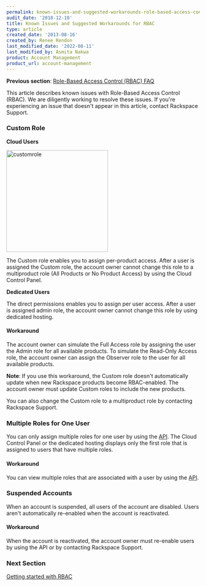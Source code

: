 ```yaml
---
permalink: known-issues-and-suggested-workarounds-role-based-access-control-rbac
audit_date: '2018-12-10'
title: Known Issues and Suggested Workarounds for RBAC
type: article
created_date: '2013-08-16'
created_by: Renee Rendon
last_modified_date: '2022-08-11'
last_modified_by: Asmita Nakwa
product: Account Management
product_url: account-management
---
```


**Previous section**: [Role-Based Access Control (RBAC) FAQ](/support/how-to/faq-role-based-access-control-rbac)

This article describes known issues with Role-Based Access Control (RBAC). We are diligently working to resolve these issues. If you're experiencing an issue that doesn't appear in this article, contact Rackspace Support.

### Custom Role

**Cloud Users**

<img width="265" alt="customrole" src="/support/how-to/known-issues-and-suggested-workarounds-role-based-access-control-rbac/customrole.png">

The Custom role enables you to assign per-product access. After a user is assigned the Custom role, the account owner cannot change this role to a multiproduct role (All Products or No Product Access) by using the Cloud Control Panel.

**Dedicated Users**

The direct permissions enables you to assign per user access. After a user is assigned admin role, the account owner cannot change this role by using dedicated hosting.

#### **Workaround**

The account owner can simulate the Full Access role by assigning the user the Admin role for all available products. To simulate the Read-Only Access role, the account owner can assign the Observer role to the user for all available products.

**Note**: If you use this workaround, the Custom role doesn't automatically update when new Rackspace products become RBAC-enabled. The account owner must update Custom roles to include the new products.

You can also change the Custom role to a multiproduct role by contacting Rackspace Support.

### Multiple Roles for One User

You can only assign multiple roles for one user by using the [API](https://docs.rackspace.com/docs/). The Cloud Control Panel or the dedicated hosting displays only the first role that is assigned to users that have multiple roles.

#### Workaround

You can view multiple roles that are associated with a user by using the [API](https://docs.rackspace.com/docs/).

### Suspended Accounts

When an account is suspended, all users of the account are disabled. Users aren't automatically re-enabled when the account is reactivated.

#### Workaround

When the account is reactivated, the account owner must re-enable users by using the API or by contacting Rackspace Support.

### Next Section
[Getting started with RBAC](/support/how-to/getting-started-with-role-based-access-control-rbac)
